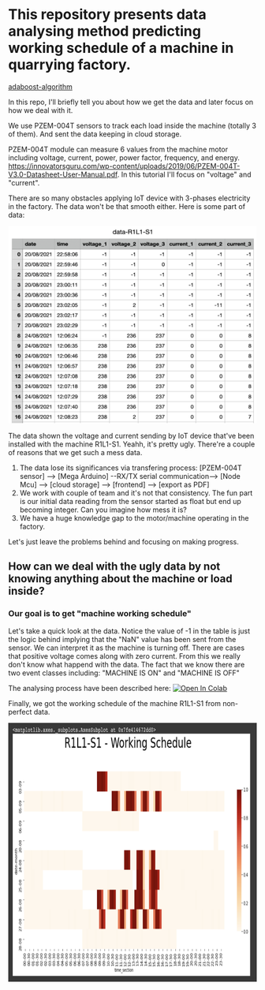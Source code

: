 # This repository presents data analysing method predicting working schedule of a machine in quarrying factory.

<a data-ga-click="Topic, repository page" data-octo-click="topic_click" data-octo-dimensions="topic:adaboost-algorithm" href="/topics/adaboost-algorithm" title="Topic: adaboost-algorithm" data-view-component="true" class="topic-tag topic-tag-link">
  adaboost-algorithm
</a>

In this repo, I'll briefly tell you about how we get the data and later focus on how we deal with it.

We use PZEM-004T sensors to track each load inside the machine (totally 3 of them). And sent the data keeping in cloud storage.

PZEM-004T module can measure 6 values from the machine motor including voltage, current, power, power factor, frequency, and energy. 
https://innovatorsguru.com/wp-content/uploads/2019/06/PZEM-004T-V3.0-Datasheet-User-Manual.pdf. In this tutorial I'll focus on "voltage" and "current". 

There are so many obstacles applying IoT device with 3-phases electricity in the factory. The data won't be that smooth either. Here is some part of data:

<img src="https://github.com/Elstargo00/machine-data-analysis/blob/main/somepart_data.png" width="800" height="400">

The data shown the voltage and current sending by IoT device that've been installed with the machine R1L1-S1. Yeahh, it's pretty ugly. There're a couple of reasons that we get such a mess data.

1. The data lose its significances via transfering process:
[PZEM-004T sensor] --> [Mega Arduino] --RX/TX serial communication--> [Node Mcu] --> [cloud storage] --> [frontend] --> [export as PDF]
2. We work with couple of team and it's not that consistency. The fun part is our initial data reading from the sensor started as float but end up becoming integer. Can you imagine how mess it is?
3. We have a huge knowledge gap to the motor/machine operating in the factory.

Let's just leave the problems behind and focusing on making progress.

## How can we deal with the ugly data by not knowing anything about the machine or load inside?
### Our goal is to get "machine working schedule"

Let's take a quick look at the data.
Notice the value of -1 in the table is just the logic behind implying that the "NaN" value has been sent from the sensor. We can interpret it as the machine is turning off. There are cases that positive voltage comes along with zero current. From this we really don't know what happend with the data. The fact that we know there are two event classes including: "MACHINE IS ON" and "MACHINE IS OFF"

The analysing process have been described here:
[![Open In Colab](https://colab.research.google.com/assets/colab-badge.svg)](https://colab.research.google.com/drive/1vX9_k7IUAlyEpDuMpe55fUWbSmTmmpRN?usp=sharing)


Finally, we got the working schedule of the machine R1L1-S1 from non-perfect data.

<img src="https://github.com/Elstargo00/machine-data-analysis/blob/main/R1L1-S1_working_schedule.png?raw=true" width="1125" height="525">
